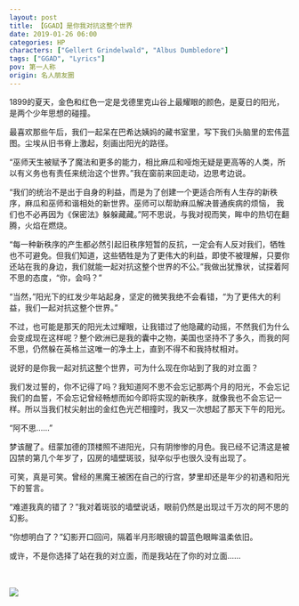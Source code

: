 ```yaml
---
layout: post
title: 【GGAD】是你我对抗这整个世界
date: 2019-01-26 06:00
categories: HP
characters: ["Gellert Grindelwald", "Albus Dumbledore"]
tags: ["GGAD", "Lyrics"]
pov: 第一人称
origin: 名人朋友圈
---
```


1899的夏天，金色和红色一定是戈德里克山谷上最耀眼的颜色，是夏日的阳光，是两个少年思想的碰撞。

最喜欢那些午后，我们一起呆在巴希达姨妈的藏书室里，写下我们头脑里的宏伟蓝图。尘埃从旧书脊上激起，刻画出阳光的路径。

“巫师天生被赋予了魔法和更多的能力，相比麻瓜和哑炮无疑是更高等的人类，所以有义务也有责任来统治这个世界。”我在窗前来回走动，边思考边说。

“我们的统治不是出于自身的利益，而是为了创建一个更适合所有人生存的新秩序，麻瓜和巫师和谐相处的新世界。巫师可以帮助麻瓜解决普通疾病的烦恼， 我们也不必再因为《保密法》躲躲藏藏。”阿不思说，与我对视而笑，眸中的热切在翻腾，火焰在燃烧。

“每一种新秩序的产生都必然引起旧秩序短暂的反抗，一定会有人反对我们，牺牲也不可避免。但我们知道，这些牺牲是为了更伟大的利益，即使不被理解，只要你还站在我的身边，我们就能一起对抗这整个世界的不公。”我做出犹豫状，试探着阿不思的态度，“你，会吗？”

“当然，”阳光下的红发少年站起身，坚定的微笑我绝不会看错，“为了更伟大的利益，我们一起对抗这整个世界。”

不过，也可能是那天的阳光太过耀眼，让我错过了他隐藏的动摇，不然我们为什么会变成现在这样呢？整个欧洲已是我的囊中之物，美国也坚持不了多久，而我的阿不思，仍然躲在英格兰这唯一的净土上，直到不得不和我持杖相对。

说好的是你我一起对抗这整个世界，可为什么现在你站到了我的对立面？

我们发过誓的，你不记得了吗？我知道阿不思不会忘记那两个月的阳光，不会忘记我们的血誓，不会忘记曾经畅想而如今即将实现的新秩序，就像我也不会忘记一样。所以当我们杖尖射出的金红色光芒相撞时，我又一次想起了那天下午的阳光。

“阿不思……”

梦该醒了。纽蒙加德的顶楼照不进阳光，只有阴惨惨的月色。我已经不记清这是被囚禁的第几个年岁了，囚房的墙壁斑驳，狱卒似乎也很久没有出现了。

可笑，真是可笑。曾经的黑魔王被困在自己的行宫，梦里却还是年少的初遇和阳光下的誓言。

“难道我真的错了？”我对着斑驳的墙壁说话，眼前仍然是出现过千万次的阿不思的幻影。

“你想明白了？”幻影开口回问，隔着半月形眼镜的碧蓝色眼眸温柔依旧。

或许，不是你选择了站在我的对立面，而是我站在了你的对立面……

<br><br>
![](https://github.com/junesirius/junesirius.github.io/tree/master/assets/images/mrpyq/2019-01-26-Lyrics.jpg)